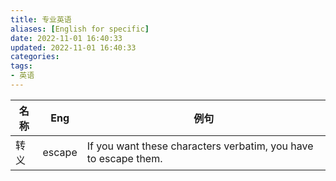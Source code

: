 ```yaml
---
title: 专业英语
aliases: [English for specific]
date: 2022-11-01 16:40:33
updated: 2022-11-01 16:40:33
categories:
tags:
- 英语
---
```


| 名称 | Eng | 例句|
| ---- | ---- | ---- |
|转义|   escape   | If you want these characters verbatim, you have to escape them. |